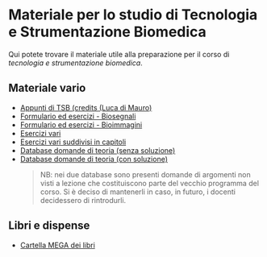 # Materiale per lo studio di Tecnologia e Strumentazione Biomedica

Qui potete trovare il materiale utile alla preparazione per il corso di _tecnologia e strumentazione biomedica_.

## Materiale vario
- [Appunti di TSB (credits (Luca di Mauro)](</Dati/Studio/III_Anno/TSB/Materiale_vario/Appunti di TSB (credits Luca di Mauro).pdf>)
- [Formulario ed esercizi - Biosegnali](</Dati/Studio/III_Anno/TSB/Materiale_vario/Formulario ed esercizi TSB-Biosegnali.pdf>)
- [Formulario ed esercizi - Bioimmagini](</Dati/Studio/III_Anno/TSB/Materiale_vario/Formulario ed esercizi TSB-Bioimmagini.pdf>)
- [Esercizi vari](/Dati/Studio/III_Anno/TSB/Materiale_vario/Esercizi%20TSB.pdf)
- [Esercizi vari suddivisi in capitoli](/Dati/Studio/III_Anno/TSB/Materiale_vario/Esercizi%20TSB%20capitoli.pdf)
- [Database domande di teoria (senza soluzione)](/Dati/Studio/III_Anno/TSB/Materiale_vario/Database_TSB.pdf)
- [Database domande di teoria (con soluzione)](/Dati/Studio/III_Anno/TSB/Materiale_vario/Databse_TSB-Soluzione.pdf)
  > NB: nei due database sono presenti domande di argomenti non visti a lezione che costituiscono parte del vecchio programma del corso. Si è deciso di mantenerli in caso, in futuro, i docenti decidessero di rintrodurli. 

## Libri e dispense
- [Cartella MEGA dei libri](https://mega.nz/folder/UoFGlY5S#oEVruDxA9Xnk5nulPOrXMw/folder/cktjTJZI)



